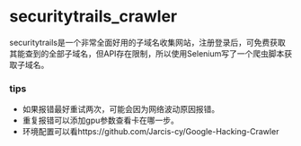 # securitytrails_crawler
securitytrails是一个非常全面好用的子域名收集网站，注册登录后，可免费获取其能查到的全部子域名，但API存在限制，所以使用Selenium写了一个爬虫脚本获取子域名。
### tips
- 如果报错最好重试两次，可能会因为网络波动原因报错。
- 重复报错可以添加gpu参数查看卡在哪一步。
- 环境配置可以看https://github.com/Jarcis-cy/Google-Hacking-Crawler
